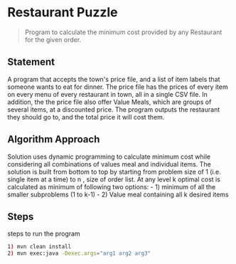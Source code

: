 
Restaurant Puzzle
=========

> Program to calculate the minimum cost provided by any Restaurant for the given order.


Statement
----

A program that accepts the town's price file, and a list of item labels that someone
wants to eat for dinner. The price file has the prices of every item on every menu of 
every restaurant in town, all in a single CSV file. In addition, the the price file also offer Value
Meals, which are groups of several items, at a discounted price.
The program outputs the restaurant they should go to, and the total price it will cost them.


Algorithm Approach
----

Solution uses dynamic programming to calculate minimum cost while considering all combinations of 
values meal and individual items. The solution is built from bottom to top by starting from problem 
size of 1 (i.e. single item at a time) to n , size of order list. At any level k optimal cost is calculated as minimum of following two options: 
    - 1) minimum of all the smaller subproblems (1 to k-1) 
    - 2) Value meal containing all k desired items
 
     
Steps
----
steps to run the program

```sh
1) mvn clean install
2) mvn exec:java -Dexec.args="arg1 arg2 arg3"

```


